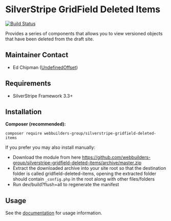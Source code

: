 SilverStripe GridField Deleted Items
=================
[![Build Status](https://travis-ci.org/webbuilders-group/silverstripe-siteconfig-error-pages.png?branch=master)](https://travis-ci.org/webbuilders-group/silverstripe-siteconfig-error-pages)

Provides a series of components that allows you to view versioned objects that have been deleted from the draft site.

## Maintainer Contact
* Ed Chipman ([UndefinedOffset](https://github.com/UndefinedOffset))


## Requirements
* SilverStripe Framework 3.3+


## Installation
__Composer (recommended):__
```
composer require webbuilders-group/silverstripe-gridfield-deleted-items
```


If you prefer you may also install manually:
* Download the module from here https://github.com/webbuilders-group/silverstripe-gridfield-deleted-items/archive/master.zip
* Extract the downloaded archive into your site root so that the destination folder is called gridfield-deleted-items, opening the extracted folder should contain ``_config.php`` in the root along with other files/folders
* Run dev/build?flush=all to regenerate the manifest


## Usage
See the [documentation](docs/en) for usage information.
